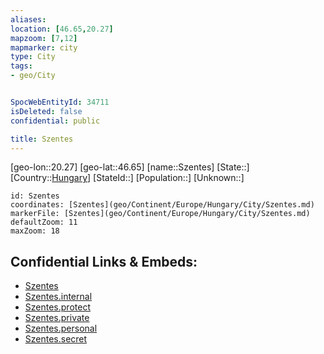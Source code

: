```yaml
---
aliases: 
location: [46.65,20.27]
mapzoom: [7,12] 
mapmarker: city 
type: City
tags:
- geo/City


SpocWebEntityId: 34711
isDeleted: false
confidential: public

title: Szentes
---
```

[geo-lon::20.27]
[geo-lat::46.65]
[name::Szentes]
[State::]
[Country::[Hungary](geo/Continent/Europe/Hungary.md)]
[StateId::]
[Population::]
[Unknown::]


```leaflet
id: Szentes
coordinates: [Szentes](geo/Continent/Europe/Hungary/City/Szentes.md)
markerFile: [Szentes](geo/Continent/Europe/Hungary/City/Szentes.md)
defaultZoom: 11 
maxZoom: 18
```


## Confidential Links & Embeds: 
- [Szentes](../../../../../../_public/geo/Continent/Europe/Hungary/City/Szentes.md) 
- [Szentes.internal](../../../../../../_internal/geo/Continent/Europe/Hungary/City/Szentes.internal.md) 
- [Szentes.protect](../../../../../../_protect/geo/Continent/Europe/Hungary/City/Szentes.protect.md) 
- [Szentes.private](../../../../../../_private/geo/Continent/Europe/Hungary/City/Szentes.private.md) 
- [Szentes.personal](../../../../../../_personal/geo/Continent/Europe/Hungary/City/Szentes.personal.md) 
- [Szentes.secret](../../../../../../_secret/geo/Continent/Europe/Hungary/City/Szentes.secret.md) 
